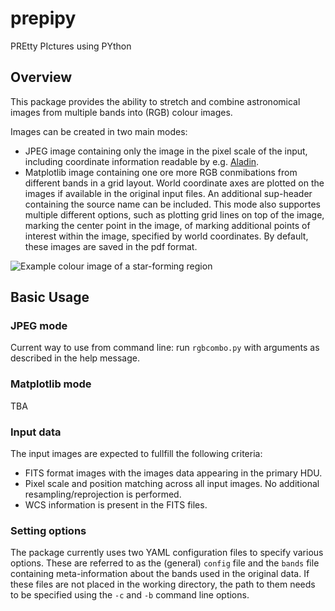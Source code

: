 # prepipy

PREtty PIctures using PYthon

## Overview

This package provides the ability to stretch and combine astronomical images from multiple bands into (RGB) colour images.

Images can be created in two main modes:
- JPEG image containing only the image in the pixel scale of the input, including coordinate information readable by e.g. [Aladin](https://aladin.u-strasbg.fr/).
- Matplotlib image containing one ore more RGB conmibations from different bands in a grid layout. World coordinate axes are plotted on the images if available in the original input files. An additional sup-header containing the source name can be included. This mode also supportes multiple different options, such as plotting grid lines on top of the image, marking the center point in the image, of marking additional points of interest within the image, specified by world coordinates. By default, these images are saved in the pdf format.

![Example colour image of a star-forming region](https://nemesis1.univie.ac.at/wp-content/uploads/2023/02/83.52054-5.39047.jpeg "Example image created using prepipy, centered around coordinates 83.52054, -5.39047.")


## Basic Usage

### JPEG mode

Current way to use from command line: run `rgbcombo.py` with arguments as described in the help message.

### Matplotlib mode

TBA

### Input data

The input images are expected to fullfill the following criteria:
- FITS format images with the images data appearing in the primary HDU.
- Pixel scale and position matching across all input images. No additional resampling/reprojection is performed.
- WCS information is present in the FITS files.

### Setting options

The package currently uses two YAML configuration files to specify various options. These are referred to as the (general) `config` file and the `bands` file containing meta-information about the bands used in the original data.
If these files are not placed in the working directory, the path to them needs to be specified using the `-c` and `-b` command line options.
